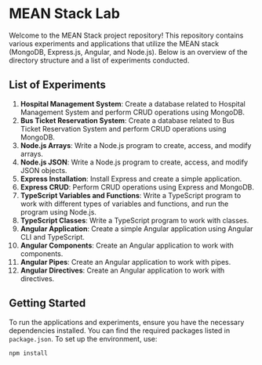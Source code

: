 # MEAN Stack Lab

Welcome to the MEAN Stack project repository! This repository contains various experiments and applications that utilize the MEAN stack (MongoDB, Express.js, Angular, and Node.js). Below is an overview of the directory structure and a list of experiments conducted.

## List of Experiments

1. **Hospital Management System**: Create a database related to Hospital Management System and perform CRUD operations using MongoDB.
2. **Bus Ticket Reservation System**: Create a database related to Bus Ticket Reservation System and perform CRUD operations using MongoDB.
3. **Node.js Arrays**: Write a Node.js program to create, access, and modify arrays.
4. **Node.js JSON**: Write a Node.js program to create, access, and modify JSON objects.
5. **Express Installation**: Install Express and create a simple application.
6. **Express CRUD**: Perform CRUD operations using Express and MongoDB.
7. **TypeScript Variables and Functions**: Write a TypeScript program to work with different types of variables and functions, and run the program using Node.js.
8. **TypeScript Classes**: Write a TypeScript program to work with classes.
9. **Angular Application**: Create a simple Angular application using Angular CLI and TypeScript.
10. **Angular Components**: Create an Angular application to work with components.
11. **Angular Pipes**: Create an Angular application to work with pipes.
12. **Angular Directives**: Create an Angular application to work with directives.

## Getting Started

To run the applications and experiments, ensure you have the necessary dependencies installed. You can find the required packages listed in `package.json`. To set up the environment, use:

```bash
npm install
```

